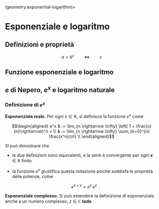 (geometry:exponential-logarithm)=
# Esponenziale e logaritmo

## Definizioni e proprietà

$$a = b^c \qquad \Leftrightarrow \qquad c $$

## Funzione esponenziale e logaritmo

## $e$ di Nepero, $e^x$ e logaritmo naturale

### Definizione di $e^x$

**Esponenziale reale.** Per ogni $x \in \mathbb{R}$, si definisce la funzione $e^x$ come

$$\begin{aligned}
e^x & := \lim_{n \rightarrow \infty} \left( 1 + \frac{x}{n}\rightarrow)^n  = \\
    & := \lim_{n \rightarrow \infty} \sum_{k=0}^{n} \frac{x^n}{n!} \\
\end{aligned}$$

Si può dimostrare che 
- le due definizioni sono equivalenti, e la serie è convergente per ogni $\mathbf{x} \in \mathbb{R}$ finito 
- la funzione $e^x$ giustifica questa notazione poiché soddisfa le proprietà delle potenze, come 
  
  $$e^{x+y} = e^x \, e^y \ .$$

**Esponenziale complesso.** Si può estendere la definizione di esponenziale anche a un numero complesso, $z \in \mathbb{C}$
**todo**

